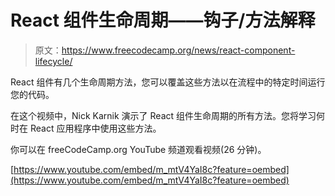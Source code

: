 # React 组件生命周期——钩子/方法解释

> 原文：<https://www.freecodecamp.org/news/react-component-lifecycle/>

React 组件有几个生命周期方法，您可以覆盖这些方法以在流程中的特定时间运行您的代码。

在这个视频中，Nick Karnik 演示了 React 组件生命周期的所有方法。您将学习何时在 React 应用程序中使用这些方法。

你可以在 freeCodeCamp.org YouTube 频道观看视频(26 分钟)。‌

[https://www.youtube.com/embed/m_mtV4YaI8c?feature=oembed](https://www.youtube.com/embed/m_mtV4YaI8c?feature=oembed)